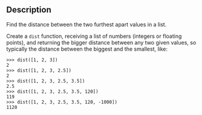 ## Description

Find the distance between the two furthest apart values in a list.

Create a `dist` function, receiving a list of numbers (integers or
floating points), and returning the bigger distance between any two
given values, so typically the distance between the biggest and the
smallest, like:

```ipython
>>> dist([1, 2, 3])
2
>>> dist([1, 2, 3, 2.5])
2
>>> dist([1, 2, 3, 2.5, 3.5])
2.5
>>> dist([1, 2, 3, 2.5, 3.5, 120])
119
>>> dist([1, 2, 3, 2.5, 3.5, 120, -1000])
1120
```
